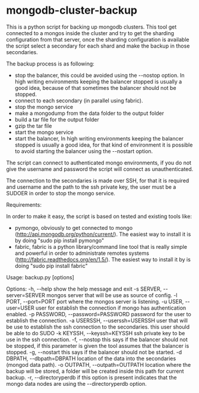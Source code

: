 mongodb-cluster-backup
======================

This is a python script for backing up mongodb clusters. This tool get connected to a mongos inside the cluster and try to get the sharding configuration from that server, once the sharding configuration is available the script select a secondary for each shard and make the backup in those secondaries.

The backup process is as following:
  * stop the balancer, this could be avoided using the --nostop option. In high writing environments keeping the balancer stopped is usually a good idea, because of that sometimes the balancer should not be stopped. 
  * connect to each secondary (in parallel using fabric).
  * stop the mongo service
  * make a mongodump from the data folder to the output folder
  * build a tar file for the output folder
  * gzip the tar file
  * start the mongo service
  * start the balancer, In high writing environments keeping the balancer stopped is usually a good idea, for that kind of environment it is possible to avoid starting the balancer using the --nostart option.

The script can connect to authenticated mongo environments, if you do not give the username and password the script will connect as unauthenticated.

The connection to the secondaries is made over SSH, for that it is required and username and the path to the ssh private key, the user must be a SUDOER in order to stop the mongo service.


Requirements:

In order to make it easy, the script is based on tested and existing tools like:
  * pymongo, obviously to get connected to mongo (http://api.mongodb.org/python/current/). The easiest way to install it is by doing "sudo pip install pymongo"
  * fabric, fabric is a python library/command line tool that is really simple and powerful in order to administrate remotes systems (http://fabric.readthedocs.org/en/1.5/).  The easiest way to install it by is doing "sudo pip install fabric"


Usage: backup.py [options]

Options:
  -h, --help            show the help message and exit
  -s SERVER, --server=SERVER
                        mongos server that will be use as source of config.
  -l PORT, --port=PORT  port where the mongos server is listening.
  -u USER, --user=USER  user for establish the connection if mongo has
                        authentication enabled.
  -p PASSWORD, --password=PASSWORD
                        password for the user to establish the connection.
  -a USERSSH, --userssh=USERSSH
                        user that will be use to establish the ssh connection
                        to the secondaries. this user should be able to do
                        SUDO
  -k KEYSSH, --keyssh=KEYSSH
                        ssh private key to be use in the ssh connection.
  -f, --nostop          this says if the balancer should not be stopped, if
                        this parameter is given the tool assumes that the
                        balancer is stopped.
  -g, --nostart         this says if the balancer should not be started.
  -d DBPATH, --dbpath=DBPATH
                        location of the data into the secondaries (mongod data
                        path).
  -o OUTPATH, --outpath=OUTPATH
                        location where the backup will be stored, a folder
                        will be created inside this path for current backup.
  -r, --directoryperdb  if this option is present indicates that the mongo
                        data nodes are using the --directoryperdb option.

